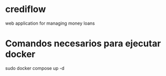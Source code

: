 # crediflow
web application for managing money loans
# Comandos necesarios para ejecutar docker
sudo docker compose up -d 